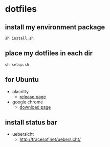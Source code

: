 # dotfiles

## install my environment package

```
sh install.sh
```

## place my dotfiles in each dir

```
sh setup.sh
```

## for Ubuntu

- alacritty
  - [release page](https://github.com/jwilm/alacritty/releases)
- google chrome
  - [download page](https://www.google.com/chrome/)

## install status bar

- uebersicht
  - http://tracesof.net/uebersicht/
